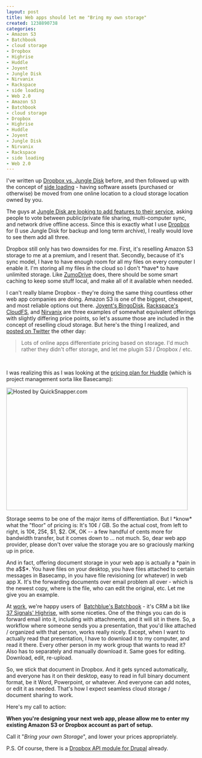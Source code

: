 ```yaml
--- 
layout: post
title: Web apps should let me "Bring my own storage"
created: 1238890738
categories: 
- Amazon S3
- Batchbook
- cloud storage
- Dropbox
- Highrise
- Huddle
- Joyent
- Jungle Disk
- Nirvanix
- Rackspace
- side loading
- Web 2.0
- Amazon S3
- Batchbook
- cloud storage
- Dropbox
- Highrise
- Huddle
- Joyent
- Jungle Disk
- Nirvanix
- Rackspace
- side loading
- Web 2.0
---
```

<p>I've written up <a href="http://bmannconsulting.com/blog/bmann/dropbox-vs-jungledisk">Dropbox vs.&nbsp;Jungle Disk</a> before, and then followed up with the concept of <a href="http://bmannconsulting.com/blog/bmann/side-loading-pre-fetching-and-cloud-storage">side loading</a> - having software assets (purchased or otherwise) be moved from one online location to a cloud storage location owned by you.</p>
<p>The guys at <a href="http://blog.jungledisk.com/2009/04/04/jungle-disk-roadmap-update/">Jungle Disk are looking to add features to their service</a>, asking people to vote between public/private file sharing, multi-computer sync, and network drive offline access. Since this is exactly what I&nbsp;use <a href="https://www.getdropbox.com/referrals/NTM2MDM5ODk">Dropbox</a> for (I use Jungle Disk for backup and long term archive), I really would love to see them add all three.</p>
<p>Dropbox still only has two downsides for me. First, it's reselling Amazon S3 storage to me at a premium, and I resent that. Secondly, because of it's sync model, I have to have enough room for all my files on every computer I enable it. I'm storing all my files in the cloud so I don't *have* to have unlimited storage. Like <a href="http://zumodrive.com/">ZumoDrive</a> does, there should be some smart caching to keep some stuff local, and make all of it available when needed.</p>
<p>I can't really blame Dropbox - they're doing the same thing countless other web app companies are doing. Amazon S3 is one of the biggest, cheapest, and most reliable options out there. <a href="http://www.joyent.com/connector/bingodisk/">Joyent's BingoDisk</a>, <a href="http://www.mosso.com/cloudfs/">Rackspace's CloudFS</a>, and <a href="http://www.nirvanix.com/">Nirvanix</a> are three examples of somewhat equivalent offerings with slightly differing price points, so let's assume those are included in the concept of reselling cloud storage. But here's the thing I realized, and <a href="http://twitter.com/bmann/status/1428370165">posted on Twitter</a> the other day:</p>
<blockquote>
	<p><span class="status-body"><span class="entry-content">Lots of online apps differentiate pricing based on storage. I'd much rather they didn't offer storage, and let me plugin S3 / Dropbox / etc.</span></span></p>
</blockquote>
<p>&nbsp;</p>
<p><!--break--></p>
<p>I was realizing this as I was looking at the <a href="http://www.huddle.net/huddle-price-plans/">pricing plan for Huddle</a> (which is project management sorta like Basecamp):</p>
<p class="rtecenter"><a alt="View the image at QuickSnapper.com" href="http://www.quicksnapper.com/borismann/image/huddle"><img src="http://www.quicksnapper.com/files/4037/84165451349D7F4A92AE5D_m.png" style="width: 481px; height: 325px;" title="Hosted by QuickSnapper.com"></a></p>
<p>Storage seems to be one of the major items of differentiation. But I *know* what the "floor" of pricing is: It's 10¢ / GB. So the actual cost, from left to right, is 10¢, 25¢, $1, $2. OK, OK -- a few handful of cents more for bandwidth transfer, but it comes down to ... not much. So, dear web app provider, please don't over value the storage you are so graciously marking up in price.</p>
<p>And in fact, offering document storage in your web app is actually a *pain in the a$$*. You have files on your desktop, you have files attached to certain messages in Basecamp, in you have file revisioning (or whatever) in web app X. It's the forwarding documents over email problem all over - which is the newest copy, where is the file, who can edit the original, etc. Let me give you an example.</p>
<p>At <a href="http://bootuplabs.com" title="Bootup Labs - startup venture funding and incubator in Vancouver">work</a>, we're happy users of&nbsp; <a href="http://batchblue.com">Batchblue's Batchbook</a> - it's CRM a bit like <a href="http://highrisehq.com">37 Signals' Highrise</a>, with some niceties. One of the things you can do is forward email into it, including with attachments, and it will sit in there. So, a workflow where someone sends you a presentation, that you'd like attached / organized with that person, works really nicely. Except, when I want to actually read that presentation, I have to download it to my computer, and read it there. Every other person in my work group that wants to read it? Also has to separately and manually download it. Same goes for editing. Download, edit, re-upload.</p>
<p>So, we stick that document in Dropbox. And it gets synced automatically, and everyone has it on their desktop, easy to read in full binary document format, be it Word, Powerpoint, or whatever. And everyone can add notes, or edit it as needed. That's how I expect seamless cloud storage / document sharing to work.</p>
<p>Here's my call to action:</p>
<p><strong>When you're designing your next web app, please allow me to enter my existing Amazon S3 or Dropbox account as part of setup.</strong></p>
<p>Call it "<em>Bring your own Storage</em>", and lower your prices appropriately.</p>
<p>P.S. Of course, there is a <a href="http://drupal.org/project/dropbox/">Dropbox API module for Drupal</a> already.</p>
